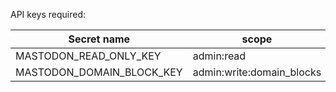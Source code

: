 API keys required:

|Secret name|scope|
|---|---|
|MASTODON_READ_ONLY_KEY|admin:read|
|MASTODON_DOMAIN_BLOCK_KEY|admin:write:domain_blocks|

